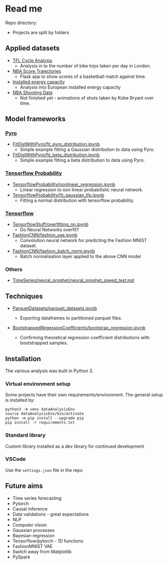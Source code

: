# Read me

Repo directory:  
* Projects are split by folders

## Applied datasets
* [TFL Cycle Analysis](https://github.com/stanton119/data-analysis/tree/master/TFLCycles)
  * Analysis in to the number of bike trips taken per day in London.
* [NBA Score Trajectories](https://github.com/stanton119/nba-scores)
  * Flask app to show scores of a basketball match against time.
* [Installed energy capacity](https://github.com/stanton119/data-analysis/blob/master/EnergyCapacity/installed_energy_capacity.ipynb)
  * Analysis into European installed energy capacity
* [NBA Shooting Data](https://github.com/stanton119/data-analysis/tree/master/NBAShotSelection)
  * Not finished yet - animations of shots taken by Kobe Bryant over time.  

## Model frameworks
### [Pyro](FitDistWithPyro/)
<!-- Skills: bayesian analysis -->
* [FitDistWithPyro/fit_pyro_distribution.ipynb](https://github.com/stanton119/data-analysis/blob/master/FitDistWithPyro/fit_pyro_distribution.ipynb)
  * Simple example fitting a Gaussian distribution to data using Pyro.
* [FitDistWithPyro/fit_beta_distribution.ipynb](https://github.com/stanton119/data-analysis/blob/master/FitDistWithPyro/fit_beta_distribution.ipynb)
  * Simple example fitting a beta distribution to data using Pyro.

### [Tensorflow Probability](TensorflowProbability/)
* [TensorflowProbability/nonlinear_regression.ipynb](https://github.com/stanton119/data-analysis/blob/master/TensorflowProbability/nonlinear_regression.ipynb)
  * Linear regression to non linear probabilistic neural network.
* [TensorflowProbability/fit_gaussian_tfp.ipynb](https://github.com/stanton119/data-analysis/blob/master/TensorflowProbability/fit_gaussian_tfp.ipynb)
  * Fitting a normal distribution with tensorflow probability.

### [Tensorflow](TensorflowStuff/)
* [TensorflowStuff/overfitting_nn.ipynb](https://github.com/stanton119/data-analysis/blob/master/TensorflowStuff/overfitting_nn.ipynb)
  * Do Neural Networks overfit?
* [FashionCNN/fashion_vae.ipynb](https://github.com/stanton119/data-analysis/blob/master/FashionCNN/fashion_vae.ipynb)
  * Convolution neural network for predicting the Fashion MNIST dataset.
* [FashionCNN/fashion_batch_norm.ipynb](https://github.com/stanton119/data-analysis/blob/master/FashionCNN/fashion_batch_norm.ipynb)
  * Batch normalisation layer applied to the above CNN model

### Others
* [TimeSeries/neural_prophet/neural_prophet_speed_test.md](https://github.com/stanton119/data-analysis/blob/master/TimeSeries/neural_prophet/neural_prophet_speed_test.md)

## Techniques
* [ParquetDatasets/parquet_datasets.ipynb](https://github.com/stanton119/data-analysis/blob/master/ParquetDatasets/parquet_datasets.ipynb)
  * Exporting dataframes to partitioned parquet files.

* [BootstrappedRegessionCoefficients/bootstrap_regression.ipynb](https://github.com/stanton119/data-analysis/blob/master/BootstrappedRegessionCoefficients/bootstrap_regression.ipynb)
  * Confirming theoretical regression coefficient distributions with bootstrapped samples.



## Installation
The various analysis was built in Python 3.

### Virtual environment setup
Some projects have their own requirements/environment. The general setup is installed by:

```
python3 -m venv dataAnalysisEnv
source dataAnalysisEnv/bin/activate
python -m pip install --upgrade pip
pip install -r requirements.txt
```

### Standard library
Custom library installed as a dev library for continued development

### VSCode
Use the `settings.json` file in the repo

## Future aims
* Time series forecasting
* Pytorch
* Causal inference
* Data validations - great expectations
* NLP
* Computer vision
* Gaussian processes
* Bayesian regression
* Tensorflow/pytorch - 1D functions
* FashionMNIST VAE
* Switch away from Matplotlib
* PySpark
